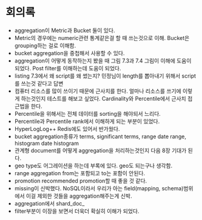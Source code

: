# 회의록

- aggregation이 Metric과 Bucket 둘이 있다.
- Metric의 경우에는 numeric관련 통계같은걸 할 때 쓰는것으로 이해. Bucket은 grouping하는 걸로 이해함.
- bucket aggregation을 중첩해서 사용할 수 있다.
- aggregation이 어떻게 동작하는지 봤을 때 그림 7.3과 7.4 그림이 이해에 도움이 되었다. Post filter를 이해하는데 도움이 되었다. 
- listing 7.3에서 왜 script를 왜 썼는지? 민정님이 length를 뽑아내기 위해서 script를 쓰는것 같다고 답변
- 컴퓨터 리소스를 많이 쓰이기 때문에 근사치를 한다. 얼마나 리소스를 쓰기에 이렇게 하는것인지 테스트를 해보고 싶었다. Cardinality와 Percentile에서 근사치 접근법을 한다.
- Percentile을 위해서는 전체 데이터를 sorting을 해야되서 느리다. 
- Percentile과 Percentile rank에서 이해하게 되는 부분이 있었다.
- HyperLogLog++ Redis에도 있어서 반가웠다.
- bucket aggregation종류가 terms, significant terms, range date range, histogram date histogram
- 관계형 document를 어떻게 aggregation을 처리하는것인지 다음 8장 기대가 된다.
- geo type도 어그레이션을 하는데 부록에 있다. geo도 되는구나 생각함.
- range aggregation from는 포함되고 to는 포함이 안된다.
- promotion recommended promotion할 때 좋을 것 같다.
- missing이 신박했다. NoSQL이라서 우리가 아는 field(mapping, schema)범위에서 이걸 제외한 것들을 aggregation해주는게 신박.
- aggregation에서 shard_doc_
- filter부분이 이장을 보면서 더욱더 확실히 이해가 되었다.
